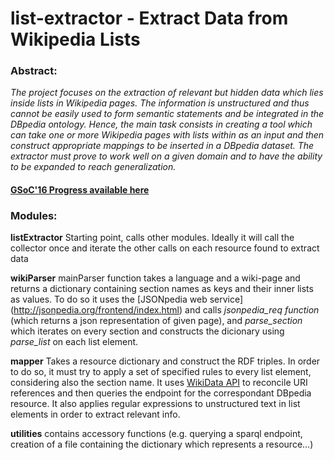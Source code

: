 # list-extractor - Extract Data from Wikipedia Lists

### Abstract:
 _The project focuses on the extraction of relevant but hidden data which lies inside lists in Wikipedia pages. The information is unstructured and thus cannot be easily used to form semantic statements and be integrated in the DBpedia ontology. Hence, the main task consists in creating a tool which can take one or more Wikipedia pages with lists within as an input and then construct appropriate mappings to be inserted in a DBpedia dataset. The extractor must prove to work well on a given domain and to have the ability to be expanded to reach generalization._
#### [GSoC'16 Progress available here](https://github.com/dbpedia/extraction-framework/wiki/GSoC_2016_Progress_Federica)


### Modules:
**listExtractor** Starting point, calls other modules. Ideally it will call the collector once and iterate the other calls on each resource found to extract data

**wikiParser** mainParser function takes a language and a wiki-page and returns a dictionary containing section names as keys and their inner lists as values. To do so it uses the [JSONpedia web service] (http://jsonpedia.org/frontend/index.html) and calls _jsonpedia_req function_ (which returns a json representation of given page), and _parse_section_ which iterates on every section and constructs the dicionary using _parse_list_ on each list element. 

**mapper** Takes a resource dictionary and construct the RDF triples. In order to do so, it must try to apply a set of specified rules to every list element, considering also the section name. It uses [WikiData API](https://www.wikidata.org/w/api.php) to reconcile URI references and then queries the endpoint for the correspondant DBpedia resource. It also applies regular expressions to unstructured text in list elements in order to extract relevant info.

**utilities** contains accessory functions (e.g. querying a sparql endpoint, creation of a file containing the dictionary which represents a resource...)